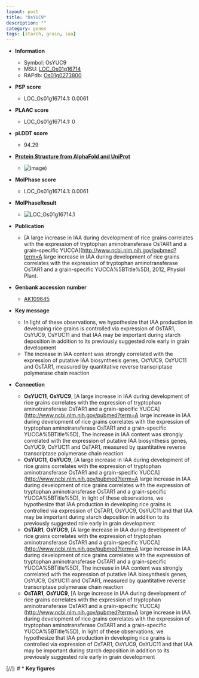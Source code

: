 ```yaml
---
layout: post
title: "OsYUC9"
description: ""
category: genes
tags: [starch, grain, iaa]
---
```


* **Information**  
    + Symbol: OsYUC9  
    + MSU: [LOC_Os01g16714](http://rice.plantbiology.msu.edu/cgi-bin/ORF_infopage.cgi?orf=LOC_Os01g16714)  
    + RAPdb: [Os01g0273800](http://rapdb.dna.affrc.go.jp/viewer/gbrowse_details/irgsp1?name=Os01g0273800)  

* **PSP score**  
    + LOC_Os01g16714.1: 0.0061 

* **PLAAC score**  
    + LOC_Os01g16714.1: 0 

* **pLDDT score**
    + 94.29

* **[Protein Structure from AlphaFold and UniProt](https://www.uniprot.org/uniprotkb/Q9SDE9/entry#structure)**
    + ![image](https://ricepsp.github.io/images/Q9/AF-Q9SDE9-F1.png))

* **MolPhase score**
    + LOC_Os01g16714.1: 0.0061

* **MolPhaseResult**
    + ![LOC_Os01g16714.1](https://ricepsp.github.io/pictures/LOC_Os01g/LOC_Os01g16714.1.png)

* **Publication**  
    + [A large increase in IAA during development of rice grains correlates with the expression of tryptophan aminotransferase OsTAR1 and a grain-specific YUCCA](http://www.ncbi.nlm.nih.gov/pubmed?term=A large increase in IAA during development of rice grains correlates with the expression of tryptophan aminotransferase OsTAR1 and a grain-specific YUCCA%5BTitle%5D), 2012, Physiol Plant.

* **Genbank accession number**  
    + [AK109645](http://www.ncbi.nlm.nih.gov/nuccore/AK109645)

* **Key message**  
    + In light of these observations, we hypothesize that IAA production in developing rice grains is controlled via expression of OsTAR1, OsYUC9, OsYUC11 and that IAA may be important during starch deposition in addition to its previously suggested role early in grain development
    + The increase in IAA content was strongly correlated with the expression of putative IAA biosynthesis genes, OsYUC9, OsYUC11 and OsTAR1, measured by quantitative reverse transcriptase polymerase chain reaction

* **Connection**  
    + __OsYUC11__, __OsYUC9__, [A large increase in IAA during development of rice grains correlates with the expression of tryptophan aminotransferase OsTAR1 and a grain-specific YUCCA](http://www.ncbi.nlm.nih.gov/pubmed?term=A large increase in IAA during development of rice grains correlates with the expression of tryptophan aminotransferase OsTAR1 and a grain-specific YUCCA%5BTitle%5D), The increase in IAA content was strongly correlated with the expression of putative IAA biosynthesis genes, OsYUC9, OsYUC11 and OsTAR1, measured by quantitative reverse transcriptase polymerase chain reaction
    + __OsYUC11__, __OsYUC9__, [A large increase in IAA during development of rice grains correlates with the expression of tryptophan aminotransferase OsTAR1 and a grain-specific YUCCA](http://www.ncbi.nlm.nih.gov/pubmed?term=A large increase in IAA during development of rice grains correlates with the expression of tryptophan aminotransferase OsTAR1 and a grain-specific YUCCA%5BTitle%5D), In light of these observations, we hypothesize that IAA production in developing rice grains is controlled via expression of OsTAR1, OsYUC9, OsYUC11 and that IAA may be important during starch deposition in addition to its previously suggested role early in grain development
    + __OsTAR1__, __OsYUC9__, [A large increase in IAA during development of rice grains correlates with the expression of tryptophan aminotransferase OsTAR1 and a grain-specific YUCCA](http://www.ncbi.nlm.nih.gov/pubmed?term=A large increase in IAA during development of rice grains correlates with the expression of tryptophan aminotransferase OsTAR1 and a grain-specific YUCCA%5BTitle%5D), The increase in IAA content was strongly correlated with the expression of putative IAA biosynthesis genes, OsYUC9, OsYUC11 and OsTAR1, measured by quantitative reverse transcriptase polymerase chain reaction
    + __OsTAR1__, __OsYUC9__, [A large increase in IAA during development of rice grains correlates with the expression of tryptophan aminotransferase OsTAR1 and a grain-specific YUCCA](http://www.ncbi.nlm.nih.gov/pubmed?term=A large increase in IAA during development of rice grains correlates with the expression of tryptophan aminotransferase OsTAR1 and a grain-specific YUCCA%5BTitle%5D), In light of these observations, we hypothesize that IAA production in developing rice grains is controlled via expression of OsTAR1, OsYUC9, OsYUC11 and that IAA may be important during starch deposition in addition to its previously suggested role early in grain development

[//]: # * **Key figures**  


